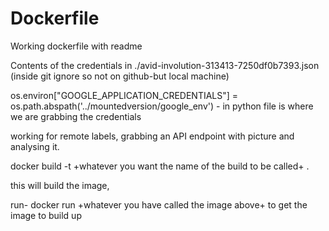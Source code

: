 # Dockerfile
Working dockerfile with readme 

Contents of the credentials in ./avid-involution-313413-7250df0b7393.json (inside git ignore so not on github-but local machine)

os.environ["GOOGLE_APPLICATION_CREDENTIALS"] = os.path.abspath('../mountedversion/google_env') - in python file is where we are grabbing the credentials

working for remote labels, grabbing an API endpoint with picture and analysing it.

docker build -t +whatever you want the name of the build to be called+ . 

this will build the image,

run- docker run +whatever you have called the image above+ 
to get the image to build up 


